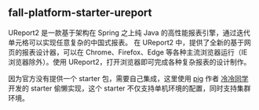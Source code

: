 ## fall-platform-starter-ureport

UReport2 是一款基于架构在 Spring 之上纯 Java 的高性能报表引擎，通过迭代单元格可以实现任意复杂的中国式报表。 在 UReport2 中，提供了全新的基于网页的报表设计器，可以在 Chrome、Firefox、Edge 等各种主流浏览器运行（IE 浏览器除外）。使用 UReport2，打开浏览器即可完成各种复杂报表的设计制作。

因为官方没有提供一个 starter 包，需要自己集成，这里使用 [pig](https://github.com/pig-mesh/pig) 作者 [冷冷同学](https://github.com/lltx) 开发的 starter 偷懒实现，这个 starter 不仅支持单机环境的配置，同时支持集群环境。


